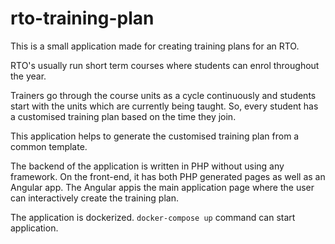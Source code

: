 # rto-training-plan
This is a small application made for creating training plans for an RTO.

RTO's usually run short term courses where students can enrol throughout the year.

Trainers go through the course units as a cycle continuously and students start with the units which are currently being taught. So, every student has a customised training plan based on the time they join.

This application helps to generate the customised training plan from a common template.

The backend of the application is written in PHP without using any framework. On the front-end, it has both PHP generated pages as well as an Angular app. The Angular appis the main application page where the user can interactively create the training plan. 

The application is dockerized. `docker-compose up` command can start application.
